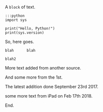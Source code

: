 A `block` of text.

    :::python
    import sys

	print("Hello, Python!")
	print(sys.version)


So, here goes.

```
blah      blah

blah2

```

More text added from another source.

And some more from the 1st.

The latest addition done September 23rd 2017.

some more text from iPad on Feb 17th 2018.

End.